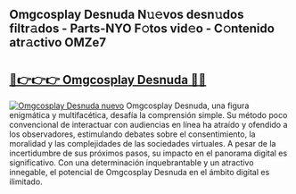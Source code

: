 ## Omgcosplay Desnuda N𝚞𝚎vos desn𝚞dos filtr𝚊dos - Parts-NYO F𝚘tos vid𝚎o - C𝚘ntenido atr𝚊ctivo OMZe7

# <h2><a href="http://mbcvk9g.tromn.icu/?c=Omgcosplay+Desnuda">🔗👉👉👉 Omgcosplay Desnuda 🔗🔗</a></h2>

[![Omgcosplay Desnuda nuevo](https://i.imgur.com/pEAQMta.gif)](http://mbcvk9g.tromn.icu/?c=Omgcosplay+Desnuda)
Omgcosplay Desnuda, una figura enigmática y multifacética, desafía la comprensión simple. Su método poco convencional de interactuar con audiencias en línea ha atraído y ofendido a los observadores, estimulando debates sobre el consentimiento, la moralidad y las complejidades de las sociedades virtuales. A pesar de la incertidumbre de sus próximos pasos, su impacto en el panorama digital es significativo. Con una determinación inquebrantable y un atractivo innegable, el potencial de Omgcosplay Desnuda en el ámbito digital es ilimitado.
